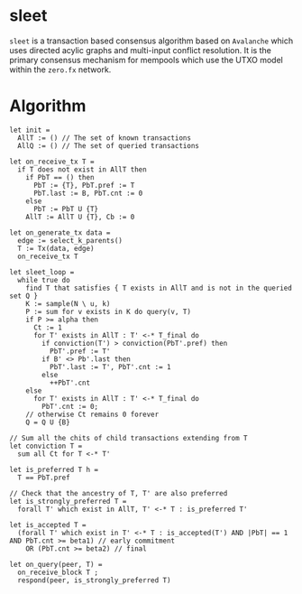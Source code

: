 # sleet

`sleet` is a transaction based consensus algorithm based on `Avalanche` which uses directed acylic graphs and multi-input conflict resolution. It is the primary consensus mechanism for mempools which use the UTXO model within the `zero.fx` network.

# Algorithm

```
let init = 
  AllT := () // The set of known transactions
  AllQ := () // The set of queried transactions

let on_receive_tx T =
  if T does not exist in AllT then
    if PbT == () then
      PbT := {T}, PbT.pref := T
      PbT.last := B, PbT.cnt := 0
    else
      PbT := PbT U {T}
    AllT := AllT U {T}, Cb := 0

let on_generate_tx data =
  edge := select_k_parents()
  T := Tx(data, edge)
  on_receive_tx T

let sleet_loop =
  while true do
    find T that satisfies { T exists in AllT and is not in the queried set Q }
    K := sample(N \ u, k)
    P := sum for v exists in K do query(v, T)
    if P >= alpha then
      Ct := 1
      for T' exists in AllT : T' <-* T_final do
        if conviction(T') > conviction(PbT'.pref) then
          PbT'.pref := T'
        if B' <> Pb'.last then
          PbT'.last := T', PbT'.cnt := 1
        else
          ++PbT'.cnt
    else
      for T' exists in AllT : T' <-* T_final do
        PbT'.cnt := 0;
    // otherwise Ct remains 0 forever
    Q = Q U {B}

// Sum all the chits of child transactions extending from T
let conviction T =
  sum all Ct for T <-* T'

let is_preferred T h =
  T == PbT.pref

// Check that the ancestry of T, T' are also preferred
let is_strongly_preferred T =
  forall T' which exist in AllT, T' <-* T : is_preferred T'

let is_accepted T =
  (forall T' which exist in T' <-* T : is_accepted(T') AND |PbT| == 1 AND PbT.cnt >= beta1) // early commitment
    OR (PbT.cnt >= beta2) // final

let on_query(peer, T) =
  on_receive_block T ;
  respond(peer, is_strongly_preferred T)
```
